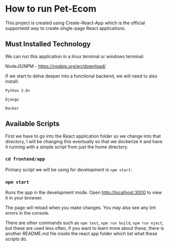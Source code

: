 # How to run Pet-Ecom

This project is created using Create-React-App which is the official supportedd way to create single-page React applications.

## Must Installed Technology

We can run this application in a linux terminal or windows terminal:

NodeJS/NPM - https://nodejs.org/en/download/

If we start to delve deeper into a functional backend, we will need to also install:

    Python 3.8+

    Django

    Docker

## Available Scripts

First we have to go into the React application folder so we change into that directory, I will be changing this eventually so that we dockerize it and have it running with a simple script from just the home directory.

### `cd frontend/app`

Primary script we will be using for development is `npm start`:

### `npm start`

Runs the app in the development mode.
Open [http://localhost:3000](http://localhost:3000) to view it in your browser.

The page will reload when you make changes.
You may also see any lint errors in the console.

There are other commands such as `npm test`,  `npm run build`, `npm run eject`, but these are used less often, if you want to learn more about these, there is another README.md file inside the react app folder which list what these scripts do.
